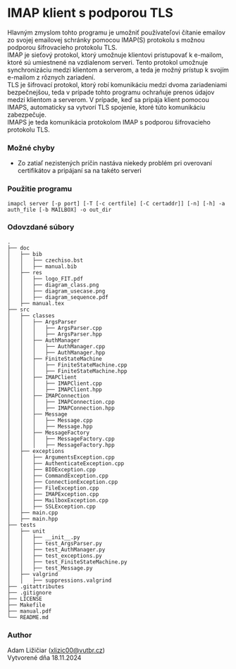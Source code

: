 # IMAP klient s podporou TLS
Hlavným zmyslom tohto programu je umožniť používateľovi čítanie emailov zo svojej emailovej schránky pomocou IMAP(S) protokolu s možnou podporou šifrovacieho protokolu TLS.<br>
IMAP je sieťový protokol, ktorý umožnuje klientovi pristupovať k e-mailom, ktoré sú umiestnené na vzdialenom serveri. Tento protokol umožnuje synchronizáciu medzi klientom a serverom, a teda je možný prístup k svojím e-mailom z rôznych zariadení.<br>
TLS je šifrovací protokol, ktorý robí komunikáciu medzi dvoma zariadeniami bezpečnejšou, teda v prípade tohto programu ochraňuje prenos údajov medzi klientom a serverom. V prípade, keď sa pripája klient pomocou IMAPS, automaticky sa vytvorí TLS spojenie, ktoré túto komunikáciu zabezpečuje.<br>
IMAPS je teda komunikácia protokolom IMAP s podporou šifrovacieho protokolu TLS.<br>

### Možné chyby
* Zo zatiaľ nezistených príčin nastáva niekedy problém pri overovaní certifikátov a pripájaní sa na takéto serveri

### Použitie programu
```
imapcl server [-p port] [-T [-c certfile] [-C certaddr]] [-n] [-h] -a auth_file [-b MAILBOX] -o out_dir
```

### Odovzdané súbory
```
.
├── doc
│   ├── bib
│   │   ├── czechiso.bst
│   │   ├── manual.bib
│   ├── res
│   │   ├── logo_FIT.pdf
│   │   ├── diagram_class.png
│   │   ├── diagram_usecase.png
│   │   ├── diagram_sequence.pdf
│   ├── manual.tex
├── src
│   ├── classes
│   │   ├── ArgsParser
│   │   │   ├── ArgsParser.cpp
│   │   │   ├── ArgsParser.hpp
│   │   ├── AuthManager
│   │   │   ├── AuthManager.cpp
│   │   │   ├── AuthManager.hpp
│   │   ├── FiniteStateMachine
│   │   │   ├── FiniteStateMachine.cpp
│   │   │   ├── FiniteStateMachine.hpp
│   │   ├── IMAPClient
│   │   │   ├── IMAPClient.cpp
│   │   │   ├── IMAPClient.hpp
│   │   ├── IMAPConnection
│   │   │   ├── IMAPConnection.cpp
│   │   │   ├── IMAPConnection.hpp
│   │   ├── Message
│   │   │   ├── Message.cpp
│   │   │   ├── Message.hpp
│   │   ├── MessageFactory
│   │   │   ├── MessageFactory.cpp
│   │   │   ├── MessageFactory.hpp
│   ├── exceptions
│   │   ├── ArgumentsException.cpp
│   │   ├── AuthenticateException.cpp
│   │   ├── BIOException.cpp
│   │   ├── CommandException.cpp
│   │   ├── ConnectionException.cpp
│   │   ├── FileException.cpp
│   │   ├── IMAPException.cpp
│   │   ├── MailboxException.cpp
│   │   ├── SSLException.cpp
│   ├── main.cpp
│   ├── main.hpp
├── tests
│   ├── unit
│   │   ├── __init__.py
│   │   ├── test_ArgsParser.py
│   │   ├── test_AuthManager.py
│   │   ├── test_exceptions.py
│   │   ├── test_FiniteStateMachine.py
│   │   ├── test_Message.py
│   ├── valgrind
│   │   ├── suppressions.valgrind
├── .gitattributes
├── .gitignore
├── LICENSE
├── Makefile
├── manual.pdf
└── README.md
```

### Author
Adam Ližičiar (xlizic00@vutbr.cz)<br>
Vytvorené dňa 18.11.2024